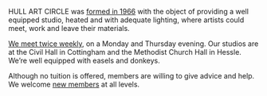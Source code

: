 HULL ART CIRCLE was [formed in 1966](/history/ 'Origins of the Hull Art Circle') with the object of providing a well equipped studio, heated and with adequate lighting, where artists could meet, work and leave their materials.

[We meet twice weekly](/meetings/ 'Twice weekly meetings'), on a Monday and Thursday evening. Our studios are at the Civil Hall in Cottingham and the Methodist Church Hall in Hessle. We’re well equipped with easels and donkeys. 

Although no tuition is offered, members are willing to give advice and help. We welcome [new members](/join/ 'Join Hull Art Circle') at all levels.